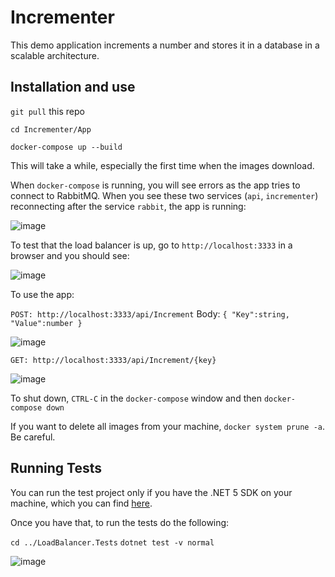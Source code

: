 # Incrementer

This demo application increments a number and stores it in a database in a scalable architecture.

## Installation and use

`git pull` this repo

`cd Incrementer/App`

`docker-compose up --build`

This will take a while, especially the first time when the images download.

When `docker-compose` is running, you will see errors as the app tries to connect to RabbitMQ.
When you see these two services (`api`, `incrementer`) reconnecting after the service `rabbit`, the app is running:

![image](https://user-images.githubusercontent.com/10968503/111924779-86f96080-8a7c-11eb-8545-b8222008ed18.png)

To test that the load balancer is up, go to `http://localhost:3333` in a browser and you should see:

![image](https://user-images.githubusercontent.com/10968503/111924837-b60fd200-8a7c-11eb-9b68-18505aea2ea0.png)

To use the app:

`POST: http://localhost:3333/api/Increment`
Body:
`
  {
    "Key":string,
    "Value":number
}
`

![image](https://user-images.githubusercontent.com/10968503/111924872-e48dad00-8a7c-11eb-8ffc-d45d7010a3f5.png)

`GET: http://localhost:3333/api/Increment/{key}`

![image](https://user-images.githubusercontent.com/10968503/111924956-42ba9000-8a7d-11eb-821c-7bb890569aa1.png)

To shut down, `CTRL-C` in the `docker-compose` window and then `docker-compose down`

If you want to delete all images from your machine, `docker system prune -a`. Be careful.

## Running Tests

You can run the test project only if you have the .NET 5 SDK on your machine, which you can find [here](https://dotnet.microsoft.com/download/dotnet).

Once you have that, to run the tests do the following:

`cd ../LoadBalancer.Tests`
`dotnet test -v normal`

![image](https://user-images.githubusercontent.com/10968503/111925162-12272600-8a7e-11eb-8f97-e24a535f6a49.png)




